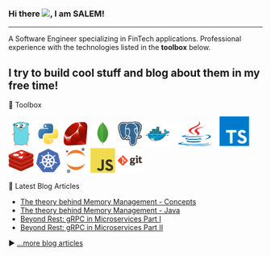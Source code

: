 ### Hi there <img src="https://raw.githubusercontent.com/MartinHeinz/MartinHeinz/master/wave.gif" width="30px">, I am SALEM!

---

A Software Engineer specializing in FinTech applications. Professional experience with the technologies listed in the **toolbox** below.

I try to build cool stuff and blog about them in my free time!
---

🧰 Toolbox

<img src="https://github.com/devicons/devicon/blob/master/icons/go/go-original.svg" alt="Go" width="50" height="50"/> <img src="https://github.com/devicons/devicon/blob/master/icons/python/python-original.svg" alt="Python" width="50" height="50"/> <img src="https://github.com/devicons/devicon/blob/master/icons/ruby/ruby-original.svg" alt="Ruby" width="50" height="50"/> <img src="https://github.com/devicons/devicon/blob/master/icons/mongodb/mongodb-original.svg" alt="Mongo" width="50" height="50"/> 
<img src="https://github.com/devicons/devicon/blob/master/icons/postgresql/postgresql-original.svg" alt="Postgres" width="50" height="50"/> 
<img src="https://github.com/devicons/devicon/blob/master/icons/docker/docker-original.svg" alt="Docker" width="50" height="50"/> <img src="https://github.com/devicons/devicon/blob/master/icons/java/java-original.svg" alt="Java" width="90" height="50"/> 
<img src="https://github.com/devicons/devicon/blob/master/icons/typescript/typescript-original.svg" alt="TypeScript" width="60" height="60"/>
<img src="https://github.com/devicons/devicon/blob/master/icons/redis/redis-original.svg" alt="Redis" width="50" height="50"/> <img src="https://github.com/devicons/devicon/blob/master/icons/kubernetes/kubernetes-plain.svg" alt="Kubernetes" width="50" height="50"/>
<img src="https://github.com/devicons/devicon/blob/master/icons/jupyter/jupyter-original.svg" alt="Jypyter" width="50" height="50"/>
<img src="https://github.com/devicons/devicon/blob/master/icons/javascript/javascript-original.svg" alt="JavaScript" width="50" height="50"/>
<img src="https://github.com/devicons/devicon/blob/master/icons/git/git-original-wordmark.svg" alt="Git" width="50" height="50"/>


📘 Latest Blog Articles

<!-- BLOG-POST-LIST:START -->
- [The theory behind Memory Management - Concepts](https://blog.mahmoud-salem.net/the-theory-behind-memory-management-part-1)
- [The theory behind Memory Management - Java](https://blog.mahmoud-salem.net/the-theory-behind-memory-management-java)
- [Beyond Rest: gRPC in Microservices Part I](https://blog.mahmoud-salem.net/beyond-rest-grpc-in-microservices-part-i)
- [Beyond Rest: gRPC in Microservices Part II](https://blog.mahmoud-salem.net/beyond-rest-grpc-in-microservices-part-ii)
<!-- BLOG-POST-LIST:END -->

▶ [...more blog articles](https://blog.mahmoud-salem.net)


<!--
**catalinpit/catalinpit** is a ✨ _special_ ✨ repository because its `README.md` (this file) appears on your GitHub profile.

Here are some ideas to get you started:

- 🔭 I’m currently working on ...
- 🌱 I’m currently learning ...
- 👯 I’m looking to collaborate on ...
- 🤔 I’m looking for help with ...
- 💬 Ask me about ...
- 📫 How to reach me: ...
- 😄 Pronouns: ...
- ⚡ Fun fact: ...
-->
